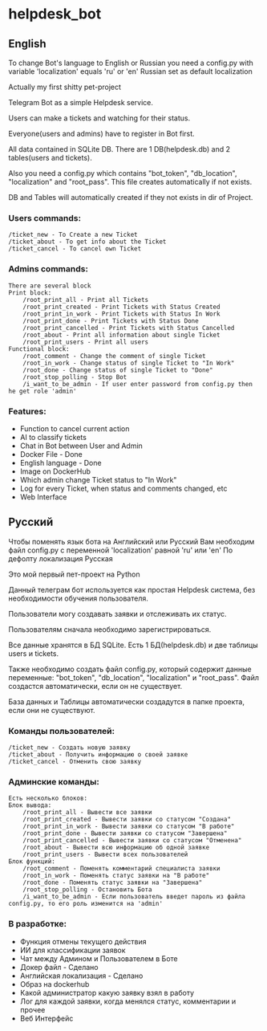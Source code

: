 # helpdesk_bot
## English
To change Bot's language to English or Russian you need a config.py with variable 'localization' equals 'ru' or 'en'
Russian set as default localization

Actually my first shitty pet-project

Telegram Bot as a simple Helpdesk service.

Users can make a tickets and watching for their status.

Everyone(users and admins) have to register in Bot first.

All data contained in SQLite DB. There are 1 DB(helpdesk.db) and 2 tables(users and tickets).

Also you need a config.py which contains "bot_token", "db_location", "localization" and "root_pass".
This file creates automatically if not exists.

DB and Tables will automatically created if they not exists in dir of Project.

### Users commands:
    /ticket_new - To Create a new Ticket
    /ticket_about - To get info about the Ticket
    /ticket_cancel - To cancel own Ticket
###

### Admins commands:
    There are several block
    Print block:
        /root_print_all - Print all Tickets 
        /root_print_created - Print Tickets with Status Created
        /root_print_in_work - Print Tickets with Status In Work
        /root_print_done - Print Tickets with Status Done
        /root_print_cancelled - Print Tickets with Status Cancelled
        /root_about - Print all information about single Ticket
        /root_print_users - Print all users
    Functional block:
        /root_comment - Change the comment of single Ticket
        /root_in_work - Change status of single Ticket to "In Work"
        /root_done - Change status of single Ticket to "Done"
        /root_stop_polling - Stop Bot
        /i_want_to_be_admin - If user enter password from config.py then he get role 'admin'
###

### Features: 
- Function to cancel current action
- AI to classify tickets
- Chat in Bot between User and Admin
- Docker File - Done
- English language - Done
- Image on DockerHub
- Which admin change Ticket status to "In Work"
- Log for every Ticket, when status and comments changed, etc
- Web Interface
###
## Русский
Чтобы поменять язык бота на Английский или Русский Вам необходим файл config.py с переменной 'localization' равной 'ru' или 'en'
По дефолту локализация Русская

Это мой первый пет-проект на Python

Данный телеграм бот используется как простая Helpdesk система, без необходимости обучения пользователя.

Пользователи могу создавать заявки и отслеживать их статус.

Пользователям сначала необходимо зарегистрироваться.

Все данные хранятся в БД SQLite. Есть 1 БД(helpdesk.db) и две таблицы users и tickets.

Также необходимо создать файл config.py, который содержит данные переменные: "bot_token", "db_location", "localization" и "root_pass".
Файл создастся автоматически, если он не существует.

База данных и Таблицы автоматически создадутся в папке проекта, если они не существуют.

### Команды пользователей:
    /ticket_new - Создать новую заявку
    /ticket_about - Получить информацию о своей заявке
    /ticket_cancel - Отменить свою заявку
###

### Админские команды:
    Есть несколько блоков:
    Блок вывода:
        /root_print_all - Вывести все заявки
        /root_print_created - Вывести заявки со статусом "Создана"
        /root_print_in_work - Вывести заявки со статусом "В работе"
        /root_print_done - Вывести заявки со статусом "Завершена"
        /root_print_cancelled - Вывести заявки со статусом "Отменена"
        /root_about - Вывести всю информацию об одной заявке
        /root_print_users - Вывести всех пользователей
    Блок функций:
        /root_comment - Поменять комментарий специалиста заявки
        /root_in_work - Поменять статус заявки на "В работе"
        /root_done - Поменять статус заявки на "Завершена"
        /root_stop_polling - Остановить Бота
        /i_want_to_be_admin - Если пользователь введет пароль из файла config.py, то его роль изменится на 'admin'
###

### В разработке: 
- Функция отмены текущего действия
- ИИ для классификации заявок
- Чат между Админом и Пользователем в Боте
- Докер файл - Сделано
- Английская локализация - Сделано
- Образ на dockerhub
- Какой администратор какую заявку взял в работу
- Лог для каждой заявки, когда менялся статус, комментарии и прочее
- Веб Интерфейс
###
##
#